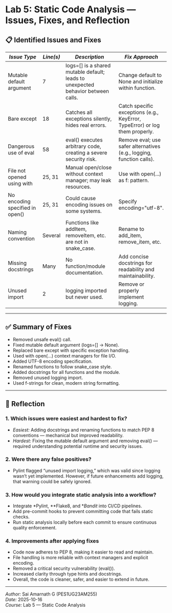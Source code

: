 # Lab 5: Static Code Analysis — Issues, Fixes, and Reflection

## 📋 Identified Issues and Fixes

| *Issue Type* | *Line(s)* | *Description* | *Fix Approach* |
|----------------|--------------|-----------------|------------------|
| Mutable default argument | 7 | logs=[] is a shared mutable default; leads to unexpected behavior between calls. | Change default to None and initialize within function. |
| Bare except | 18 | Catches all exceptions silently, hides real errors. | Catch specific exceptions (e.g., KeyError, TypeError) or log them properly. |
| Dangerous use of eval | 58 | eval() executes arbitrary code, creating a severe security risk. | Remove eval; use safer alternatives (e.g., logging, function calls). |
| File not opened using with | 25, 31 | Manual open/close without context manager; may leak resources. | Use with open(...) as f: pattern. |
| No encoding specified in open() | 25, 31 | Could cause encoding issues on some systems. | Specify encoding="utf-8". |
| Naming convention | Several | Functions like addItem, removeItem, etc. are not in snake_case. | Rename to add_item, remove_item, etc. |
| Missing docstrings | Many | No function/module documentation. | Add concise docstrings for readability and maintainability. |
| Unused import | 2 | logging imported but never used. | Remove or properly implement logging. |

---

## ✅ Summary of Fixes

- Removed unsafe eval() call.
- Fixed mutable default argument (logs=[] → None).
- Replaced bare except with specific exception handling.
- Used with open(...) context managers for file I/O.
- Added UTF-8 encoding specification.
- Renamed functions to follow snake_case style.
- Added docstrings for all functions and the module.
- Removed unused logging import.
- Used f-strings for clean, modern string formatting.

---

## 💬 Reflection

### 1. Which issues were easiest and hardest to fix?
- *Easiest:* Adding docstrings and renaming functions to match PEP 8 conventions — mechanical but improved readability.
- *Hardest:* Fixing the mutable default argument and removing eval() — required understanding potential runtime and security issues.

### 2. Were there any false positives?
- Pylint flagged “unused import logging,” which was valid since logging wasn’t yet implemented. However, if future enhancements add logging, that warning could be safely ignored.

### 3. How would you integrate static analysis into a workflow?
- Integrate *Pylint, **Flake8, and **Bandit* into CI/CD pipelines.
- Add pre-commit hooks to prevent committing code that fails static checks.
- Run static analysis locally before each commit to ensure continuous quality enforcement.

### 4. Improvements after applying fixes
- Code now adheres to PEP 8, making it easier to read and maintain.
- File handling is more reliable with context managers and explicit encoding.
- Removed a critical security vulnerability (eval()).
- Increased clarity through type hints and docstrings.
- Overall, the code is cleaner, safer, and easier to extend in future.

---

*Author:* Sai Amarnath G (PES1UG23AM255)  
*Date:* 2025-10-16  
*Course:* Lab 5 — Static Code Analysis